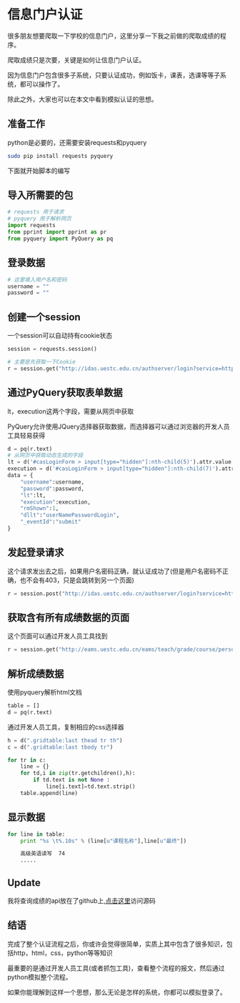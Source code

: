 # 信息门户认证

很多朋友想要爬取一下学校的信息门户，这里分享一下我之前做的爬取成绩的程序。

爬取成绩只是次要，关键是如何让信息门户认证。

因为信息门户包含很多子系统，只要认证成功，例如饭卡，课表，选课等等子系统，都可以操作了。

除此之外，大家也可以在本文中看到模拟认证的思想。

## 准备工作

python是必要的，还需要安装requests和pyquery

```bash
sudo pip install requests pyquery
```

下面就开始脚本的编写

## 导入所需要的包


```python
# requests 用于请求
# pyquery 用于解析网页
import requests
from pprint import pprint as pr
from pyquery import PyQuery as pq
```

## 登录数据


```python
# 这里填入用户名和密码
username = ""
password = ""
```

## 创建一个session

一个session可以自动持有cookie状态


```python
session = requests.session()
```


```python
# 主要是先获取一下Cookie
r = session.get("http://idas.uestc.edu.cn/authserver/login?service=http%3A%2F%2Fportal.uestc.edu.cn%2F")
```

## 通过PyQuery获取表单数据

lt，execution这两个字段，需要从网页中获取

PyQuery允许使用JQuery选择器获取数据，而选择器可以通过浏览器的开发人员工具轻易获得


```python
d = pq(r.text)
# 从网页中获取动态生成的字段
lt = d('#casLoginForm > input[type="hidden"]:nth-child(5)').attr.value
execution = d('#casLoginForm > input[type="hidden"]:nth-child(7)').attr.value
data = {
    "username":username,
    "password":password,
    "lt":lt,
    "execution":execution,
    "rmShown":1,
    "dllt":"userNamePasswordLogin",
    "_eventId":"submit" 
}
```

## 发起登录请求

这个请求发出去之后，如果用户名密码正确，就认证成功了(但是用户名密码不正确，也不会有403，只是会跳转到另一个页面)

```python
r = session.post("http://idas.uestc.edu.cn/authserver/login?service=http://portal.uestc.edu.cn/index.portal",data=data)
```

## 获取含有所有成绩数据的页面

这个页面可以通过开发人员工具找到

```python
r = session.get("http://eams.uestc.edu.cn/eams/teach/grade/course/person!historyCourseGrade.action?projectType=MAJOR");
```

## 解析成绩数据

使用pyquery解析html文档

```python
table = []
d = pq(r.text)
```

通过开发人员工具，复制相应的css选择器

```python
h = d(".gridtable:last thead tr th")
c = d(".gridtable:last tbody tr")

for tr in c:
    line = {}
    for td,i in zip(tr.getchildren(),h):
        if td.text is not None :
            line[i.text]=td.text.strip()
    table.append(line)
```

## 显示数据


```python
for line in table:
    print "%s \t%.10s" % (line[u"课程名称"],line[u"最终"])
```

```bash
    高级英语读写 	74
    .....
```

## Update

我将查询成绩的api放在了github上,[点击这里](https://github.com/Soontao/uestc-score-query)访问源码

## 结语

完成了整个认证流程之后，你或许会觉得很简单，实质上其中包含了很多知识，包括http，html，css，python等等知识

最重要的是通过开发人员工具(或者抓包工具)，查看整个流程的报文，然后通过python模拟整个流程。

如果你能理解到这样一个思想，那么无论是怎样的系统，你都可以模拟登录了。
